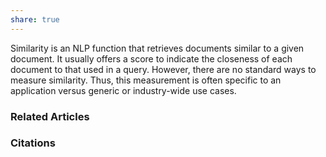 ```yaml
---
share: true
---
```


Similarity is an NLP function that retrieves documents similar to a given document. It usually offers a score to indicate the closeness of each document to that used in a query. However, there are no standard ways to measure similarity. Thus, this measurement is often specific to an application versus generic or industry-wide use cases.

### Related Articles

### Citations
